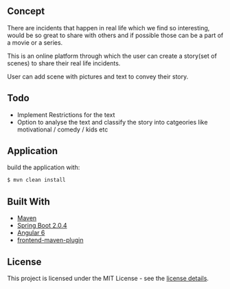 
## Concept
There are incidents that happen in real life which we find so interesting, would be so great to share with others and if possible those can be a part of a movie or a series.

This is an online platform through which the user can create a story(set of scenes) to share their real life incidents.

User can add scene with pictures and text to convey their story.

## Todo
* Implement Restrictions for the text
* Option to analyse the text and classify the story into catgeories like motivational / comedy / kids etc



## Application
build the application with:
```bash
$ mvn clean install
```

## Built With

* [Maven](https://maven.apache.org/)
* [Spring Boot 2.0.4](https://start.spring.io/)
* [Angular 6](https://angular.io/)
* [frontend-maven-plugin](https://github.com/eirslett/frontend-maven-plugin)


## License

This project is licensed under the MIT License - see the [license details](https://opensource.org/licenses/MIT).
